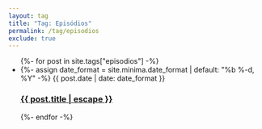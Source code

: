```yaml
---
layout: tag
title: "Tag: Episódios"
permalink: /tag/episodios
exclude: true
---
```


<ul class="post-list">
    {%- for post in site.tags["episodios"] -%}
    <li>
        {%- assign date_format = site.minima.date_format | default: "%b %-d, %Y" -%}
        <span class="post-meta">
            {{ post.date | date: date_format }}
        </span>
        <h3>
            <a class="post-link" href="{{ post.url | relative_url }}">
            {{ post.title | escape }}
            </a>
        </h3>
    </li>
    {%- endfor -%}
</ul>